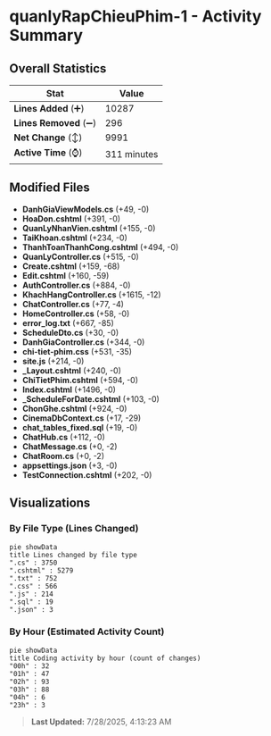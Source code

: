 # quanlyRapChieuPhim-1 - Activity Summary 

## Overall Statistics

| Stat                   | Value                                                             |
| ---------------------- | ----------------------------------------------------------------- |
| **Lines Added** (➕)   | 10287                                          |
| **Lines Removed** (➖) | 296                                        |
| **Net Change** (↕)    | 9991                |
| **Active Time** (⌚)   | 311 minutes |


## Modified Files
- **DanhGiaViewModels.cs** (+49, -0)
- **HoaDon.cshtml** (+391, -0)
- **QuanLyNhanVien.cshtml** (+155, -0)
- **TaiKhoan.cshtml** (+234, -0)
- **ThanhToanThanhCong.cshtml** (+494, -0)
- **QuanLyController.cs** (+515, -0)
- **Create.cshtml** (+159, -68)
- **Edit.cshtml** (+160, -59)
- **AuthController.cs** (+884, -0)
- **KhachHangController.cs** (+1615, -12)
- **ChatController.cs** (+77, -4)
- **HomeController.cs** (+58, -0)
- **error_log.txt** (+667, -85)
- **ScheduleDto.cs** (+30, -0)
- **DanhGiaController.cs** (+344, -0)
- **chi-tiet-phim.css** (+531, -35)
- **site.js** (+214, -0)
- **_Layout.cshtml** (+240, -0)
- **ChiTietPhim.cshtml** (+594, -0)
- **Index.cshtml** (+1496, -0)
- **_ScheduleForDate.cshtml** (+103, -0)
- **ChonGhe.cshtml** (+924, -0)
- **CinemaDbContext.cs** (+17, -29)
- **chat_tables_fixed.sql** (+19, -0)
- **ChatHub.cs** (+112, -0)
- **ChatMessage.cs** (+0, -2)
- **ChatRoom.cs** (+0, -2)
- **appsettings.json** (+3, -0)
- **TestConnection.cshtml** (+202, -0)

## Visualizations

### By File Type (Lines Changed)

```mermaid
pie showData
title Lines changed by file type
".cs" : 3750
".cshtml" : 5279
".txt" : 752
".css" : 566
".js" : 214
".sql" : 19
".json" : 3
```

### By Hour (Estimated Activity Count)

```mermaid
pie showData
title Coding activity by hour (count of changes)
"00h" : 32
"01h" : 47
"02h" : 93
"03h" : 88
"04h" : 6
"23h" : 3
```


> **Last Updated:** 7/28/2025, 4:13:23 AM